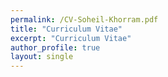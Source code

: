 ```yaml
---
permalink: /CV-Soheil-Khorram.pdf
title: "Curriculum Vitae"
excerpt: "Curriculum Vitae"
author_profile: true
layout: single
---
```

